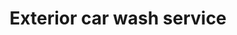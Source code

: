---
title: "Exterior car wash service"
alt: "A thorough hand wash of the car's exterior to remove dirt, dust, and grime"
description: "A thorough hand wash of the car's exterior to remove dirt, dust, and grime"
category: "mobile-car-wash"
subcategory: "exterior-car-wash"
task: "exterior-car-wash"
image: "/mobile-car-wash/exterior-car-wash.png"
ogImage: "/mobile-car-wash/exterior-car-wash.png"
colour: "red"
pathtxt: "Exterior car wash"
published: true


subcategorycard:
  - published: true
    colour: "red"
    description: "Exterior car wash subcategorycard description"
    path: "/"
    pathtxt: "Exterior car wash"
    image: "/mobile-car-wash/exterior-car-wash.png"


faqs:
  - question: "Exterior car wash q1?"
    answer: "You can return any item within 30 days of purchase."
  - question: "Exterior car wash q2?"
    answer: "Yes, we ship to most countries worldwide."
  - question: "Exterior car wash q3?"
    answer: "a3."

---
